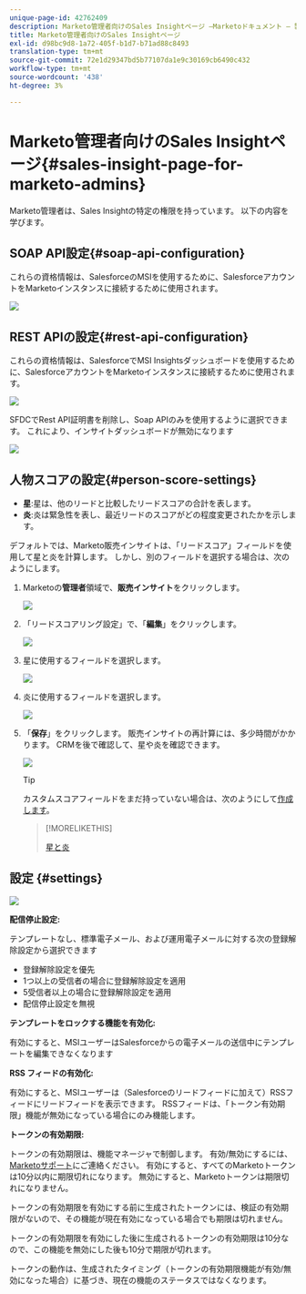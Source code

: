 ```yaml
---
unique-page-id: 42762409
description: Marketo管理者向けのSales Insightページ —Marketoドキュメント — 製品ドキュメント
title: Marketo管理者向けのSales Insightページ
exl-id: d98bc9d8-1a72-405f-b1d7-b71ad88c8493
translation-type: tm+mt
source-git-commit: 72e1d29347bd5b77107da1e9c30169cb6490c432
workflow-type: tm+mt
source-wordcount: '438'
ht-degree: 3%

---
```


# Marketo管理者向けのSales Insightページ{#sales-insight-page-for-marketo-admins}

Marketo管理者は、Sales Insightの特定の権限を持っています。 以下の内容を学びます。

## SOAP API設定{#soap-api-configuration}

これらの資格情報は、SalesforceのMSIを使用するために、SalesforceアカウントをMarketoインスタンスに接続するために使用されます。

![](assets/one-1.png)

## REST APIの設定{#rest-api-configuration}

これらの資格情報は、SalesforceでMSI Insightsダッシュボードを使用するために、SalesforceアカウントをMarketoインスタンスに接続するために使用されます。

![](assets/two-1.png)

SFDCでRest API証明書を削除し、Soap APIのみを使用するように選択できます。 これにより、インサイトダッシュボードが無効になります

![](assets/three-1.png)

## 人物スコアの設定{#person-score-settings}

* **星**:星は、他のリードと比較したリードスコアの合計を表します。
* **炎**:炎は緊急性を表し、最近リードのスコアがどの程度変更されたかを示します。

デフォルトでは、Marketo販売インサイトは、「リードスコア」フィールドを使用して星と炎を計算します。 しかし、別のフィールドを選択する場合は、次のようにします。

1. Marketoの&#x200B;**管理者**&#x200B;領域で、**販売インサイト**&#x200B;をクリックします。

   ![](assets/four.png)

1. 「リードスコアリング設定」で、「**編集**」をクリックします。

   ![](assets/five.png)

1. 星に使用するフィールドを選択します。

   ![](assets/six.png)

1. 炎に使用するフィールドを選択します。

   ![](assets/seven.png)

1. 「**保存**」をクリックします。 販売インサイトの再計算には、多少時間がかかります。 CRMを後で確認して、星や炎を確認できます。

   ![](assets/eight.png)

   >[!TIP]
   >
   >カスタムスコアフィールドをまだ持っていない場合は、次のようにして[作成します](/help/marketo/product-docs/administration/field-management/create-a-custom-field-in-marketo.md)。

   >[!MORELIKETHIS]
   >
   >[星と炎](/help/marketo/product-docs/marketo-sales-insight/msi-for-salesforce/features/stars-and-flames/customize-stars-and-flames.md)

## 設定 {#settings}

![](assets/nine.png)

**配信停止設定:**

テンプレートなし、標準電子メール、および運用電子メールに対する次の登録解除設定から選択できます

* 登録解除設定を優先
* 1つ以上の受信者の場合に登録解除設定を適用
* 5受信者以上の場合に登録解除設定を適用
* 配信停止設定を無視

**テンプレートをロックする機能を有効化:**

有効にすると、MSIユーザーはSalesforceからの電子メールの送信中にテンプレートを編集できなくなります

**RSS フィードの有効化:**

有効にすると、MSIユーザーは（Salesforceのリードフィードに加えて）RSSフィードにリードフィードを表示できます。 RSSフィードは、「トークン有効期限」機能が無効になっている場合にのみ機能します。

**トークンの有効期限:**

トークンの有効期限は、機能マネージャで制御します。 有効/無効にするには、[Marketoサポート](https://nation.marketo.com/t5/Support/ct-p/Support)にご連絡ください。 有効にすると、すべてのMarketoトークンは10分以内に期限切れになります。 無効にすると、Marketoトークンは期限切れになりません。

トークンの有効期限を有効にする前に生成されたトークンには、検証の有効期限がないので、その機能が現在有効になっている場合でも期限は切れません。

トークンの有効期限を有効にした後に生成されるトークンの有効期限は10分なので、この機能を無効にした後も10分で期限が切れます。

トークンの動作は、生成されたタイミング（トークンの有効期限機能が有効/無効になった場合）に基づき、現在の機能のステータスではなくなります。
